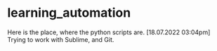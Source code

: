 # learning_automation
Here is the place, where the python scripts are.
[18.07.2022 03:04pm] Trying to work with Sublime, and Git.